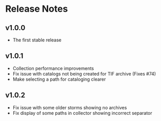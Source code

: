 # Release Notes

## v1.0.0

- The first stable release

## v1.0.1

- Collection performance improvements
- Fix issue with catalogs not being created for TIF archive (Fixes #74)
- Make selecting a path for cataloging clearer

## v1.0.2

- Fix issue with some older storms showing no archives
- Fix display of some paths in collector showing incorrect separator